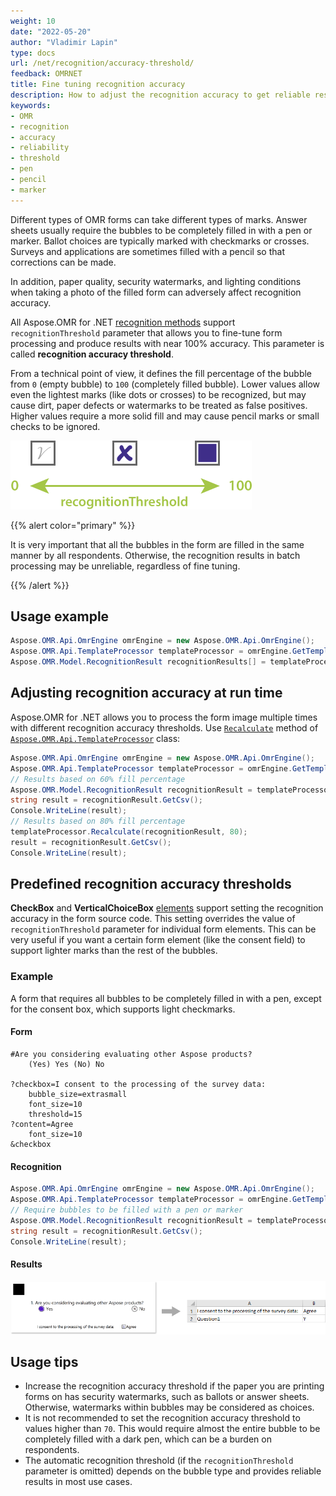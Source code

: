 ```yaml
---
weight: 10
date: "2022-05-20"
author: "Vladimir Lapin"
type: docs
url: /net/recognition/accuracy-threshold/
feedback: OMRNET
title: Fine tuning recognition accuracy
description: How to adjust the recognition accuracy to get reliable results under various conditions.
keywords:
- OMR
- recognition
- accuracy
- reliability
- threshold
- pen
- pencil
- marker
---
```


Different types of OMR forms can take different types of marks. Answer sheets usually require the bubbles to be completely filled in with a pen or marker. Ballot choices are typically marked with checkmarks or crosses. Surveys and applications are sometimes filled with a pencil so that corrections can be made.

In addition, paper quality, security watermarks, and lighting conditions when taking a photo of the filled form can adversely affect recognition accuracy.

All Aspose.OMR for .NET [recognition methods](/omr/net/recognition/) support `recognitionThreshold` parameter that allows you to fine-tune form processing and produce results with near 100% accuracy. This parameter is called **recognition accuracy threshold**.

From a technical point of view, it defines the fill percentage of the bubble from `0` (empty bubble) to `100` (completely filled bubble). Lower values allow even the lightest marks (like dots or crosses) to be recognized, but may cause dirt, paper defects or watermarks to be treated as false positives. Higher values require a more solid fill and may cause pencil marks or small checks to be ignored.

![Recognition accuracy threshold](recognitionThreshold.png)

{{% alert color="primary" %}} 

It is very important that all the bubbles in the form are filled in the same manner by all respondents. Otherwise, the recognition results in batch processing may be unreliable, regardless of fine tuning.

{{% /alert %}} 

## Usage example

```csharp
Aspose.OMR.Api.OmrEngine omrEngine = new Aspose.OMR.Api.OmrEngine();
Aspose.OMR.Api.TemplateProcessor templateProcessor = omrEngine.GetTemplateProcessor("pattern.omr");
Aspose.OMR.Model.RecognitionResult recognitionResults[] = templateProcessor.RecognizeFolder(@"C:\final_exam\", 35);
```

## Adjusting recognition accuracy at run time

Aspose.OMR for .NET allows you to process the form image multiple times with different recognition accuracy thresholds. Use [`Recalculate`](https://reference.aspose.com/omr/net/aspose.omr.api/templateprocessor/recalculate/) method of [`Aspose.OMR.Api.TemplateProcessor`](https://reference.aspose.com/omr/net/aspose.omr.api/templateprocessor/) class:

```csharp
Aspose.OMR.Api.OmrEngine omrEngine = new Aspose.OMR.Api.OmrEngine();
Aspose.OMR.Api.TemplateProcessor templateProcessor = omrEngine.GetTemplateProcessor("pattern.omr");
// Results based on 60% fill percentage
Aspose.OMR.Model.RecognitionResult recognitionResult = templateProcessor.RecognizeImage("filled-form.png", 60);
string result = recognitionResult.GetCsv();
Console.WriteLine(result);
// Results based on 80% fill percentage
templateProcessor.Recalculate(recognitionResult, 80);
result = recognitionResult.GetCsv();
Console.WriteLine(result);
```

## Predefined recognition accuracy thresholds

**CheckBox** and **VerticalChoiceBox** [elements](/omr/net/design-form/) support setting the recognition accuracy in the form source code. This setting overrides the value of `recognitionThreshold` parameter for individual form elements. This can be very useful if you want a certain form element (like the consent field) to support lighter marks than the rest of the bubbles.

### Example

A form that requires all bubbles to be completely filled in with a pen, except for the consent box, which supports light checkmarks.

#### Form

```
#Are you considering evaluating other Aspose products?
	(Yes) Yes (No) No

?checkbox=I consent to the processing of the survey data:
	bubble_size=extrasmall
	font_size=10
	threshold=15
?content=Agree
	font_size=10
&checkbox
```

#### Recognition

```csharp
Aspose.OMR.Api.OmrEngine omrEngine = new Aspose.OMR.Api.OmrEngine();
Aspose.OMR.Api.TemplateProcessor templateProcessor = omrEngine.GetTemplateProcessor("pattern.omr");
// Require bubbles to be filled with a pen or marker
Aspose.OMR.Model.RecognitionResult recognitionResult = templateProcessor.RecognizeImage("filled-form.png", 60);
string result = recognitionResult.GetCsv();
Console.WriteLine(result);
```

#### Results

![Predefined recognition accuracy threshold for checkbox](predefined-accuracy-threshold.png)

## Usage tips

- Increase the recognition accuracy threshold if the paper you are printing forms on has security watermarks, such as ballots or answer sheets. Otherwise, watermarks within bubbles may be considered as choices.
- It is not recommended to set the recognition accuracy threshold to values higher than `70`. This would require almost the entire bubble to be completely filled with a dark pen, which can be a burden on respondents.
- The automatic recognition threshold (if the `recognitionThreshold` parameter is omitted) depends on the bubble type and provides reliable results in most use cases.
